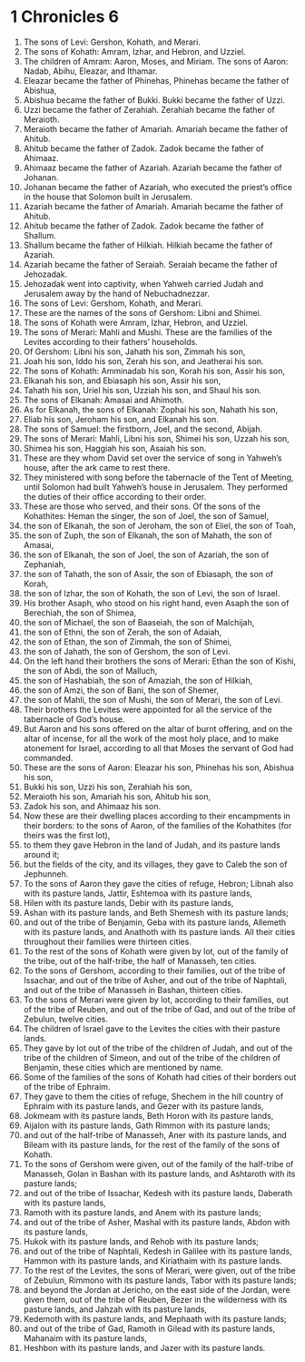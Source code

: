 ﻿
# 1 Chronicles 6
1. The sons of Levi: Gershon, Kohath, and Merari. 
2. The sons of Kohath: Amram, Izhar, and Hebron, and Uzziel. 
3. The children of Amram: Aaron, Moses, and Miriam. The sons of Aaron: Nadab, Abihu, Eleazar, and Ithamar. 
4. Eleazar became the father of Phinehas, Phinehas became the father of Abishua, 
5. Abishua became the father of Bukki. Bukki became the father of Uzzi. 
6. Uzzi became the father of Zerahiah. Zerahiah became the father of Meraioth. 
7. Meraioth became the father of Amariah. Amariah became the father of Ahitub. 
8. Ahitub became the father of Zadok. Zadok became the father of Ahimaaz. 
9. Ahimaaz became the father of Azariah. Azariah became the father of Johanan. 
10. Johanan became the father of Azariah, who executed the priest’s office in the house that Solomon built in Jerusalem. 
11. Azariah became the father of Amariah. Amariah became the father of Ahitub. 
12. Ahitub became the father of Zadok. Zadok became the father of Shallum. 
13. Shallum became the father of Hilkiah. Hilkiah became the father of Azariah. 
14. Azariah became the father of Seraiah. Seraiah became the father of Jehozadak. 
15. Jehozadak went into captivity, when Yahweh carried Judah and Jerusalem away by the hand of Nebuchadnezzar. 
16. The sons of Levi: Gershom, Kohath, and Merari. 
17. These are the names of the sons of Gershom: Libni and Shimei. 
18. The sons of Kohath were Amram, Izhar, Hebron, and Uzziel. 
19. The sons of Merari: Mahli and Mushi. These are the families of the Levites according to their fathers’ households. 
20. Of Gershom: Libni his son, Jahath his son, Zimmah his son, 
21. Joah his son, Iddo his son, Zerah his son, and Jeatherai his son. 
22. The sons of Kohath: Amminadab his son, Korah his son, Assir his son, 
23. Elkanah his son, and Ebiasaph his son, Assir his son, 
24. Tahath his son, Uriel his son, Uzziah his son, and Shaul his son. 
25. The sons of Elkanah: Amasai and Ahimoth. 
26. As for Elkanah, the sons of Elkanah: Zophai his son, Nahath his son, 
27. Eliab his son, Jeroham his son, and Elkanah his son. 
28. The sons of Samuel: the firstborn, Joel, and the second, Abijah. 
29. The sons of Merari: Mahli, Libni his son, Shimei his son, Uzzah his son, 
30. Shimea his son, Haggiah his son, Asaiah his son. 
31. These are they whom David set over the service of song in Yahweh’s house, after the ark came to rest there. 
32. They ministered with song before the tabernacle of the Tent of Meeting, until Solomon had built Yahweh’s house in Jerusalem. They performed the duties of their office according to their order. 
33. These are those who served, and their sons. Of the sons of the Kohathites: Heman the singer, the son of Joel, the son of Samuel, 
34. the son of Elkanah, the son of Jeroham, the son of Eliel, the son of Toah, 
35. the son of Zuph, the son of Elkanah, the son of Mahath, the son of Amasai, 
36. the son of Elkanah, the son of Joel, the son of Azariah, the son of Zephaniah, 
37. the son of Tahath, the son of Assir, the son of Ebiasaph, the son of Korah, 
38. the son of Izhar, the son of Kohath, the son of Levi, the son of Israel. 
39. His brother Asaph, who stood on his right hand, even Asaph the son of Berechiah, the son of Shimea, 
40. the son of Michael, the son of Baaseiah, the son of Malchijah, 
41. the son of Ethni, the son of Zerah, the son of Adaiah, 
42. the son of Ethan, the son of Zimmah, the son of Shimei, 
43. the son of Jahath, the son of Gershom, the son of Levi. 
44. On the left hand their brothers the sons of Merari: Ethan the son of Kishi, the son of Abdi, the son of Malluch, 
45. the son of Hashabiah, the son of Amaziah, the son of Hilkiah, 
46. the son of Amzi, the son of Bani, the son of Shemer, 
47. the son of Mahli, the son of Mushi, the son of Merari, the son of Levi. 
48. Their brothers the Levites were appointed for all the service of the tabernacle of God’s house. 
49. But Aaron and his sons offered on the altar of burnt offering, and on the altar of incense, for all the work of the most holy place, and to make atonement for Israel, according to all that Moses the servant of God had commanded. 
50. These are the sons of Aaron: Eleazar his son, Phinehas his son, Abishua his son, 
51. Bukki his son, Uzzi his son, Zerahiah his son, 
52. Meraioth his son, Amariah his son, Ahitub his son, 
53. Zadok his son, and Ahimaaz his son. 
54. Now these are their dwelling places according to their encampments in their borders: to the sons of Aaron, of the families of the Kohathites (for theirs was the first lot), 
55. to them they gave Hebron in the land of Judah, and its pasture lands around it; 
56. but the fields of the city, and its villages, they gave to Caleb the son of Jephunneh. 
57. To the sons of Aaron they gave the cities of refuge, Hebron; Libnah also with its pasture lands, Jattir, Eshtemoa with its pasture lands, 
58. Hilen with its pasture lands, Debir with its pasture lands, 
59. Ashan with its pasture lands, and Beth Shemesh with its pasture lands; 
60. and out of the tribe of Benjamin, Geba with its pasture lands, Allemeth with its pasture lands, and Anathoth with its pasture lands. All their cities throughout their families were thirteen cities. 
61. To the rest of the sons of Kohath were given by lot, out of the family of the tribe, out of the half-tribe, the half of Manasseh, ten cities. 
62. To the sons of Gershom, according to their families, out of the tribe of Issachar, and out of the tribe of Asher, and out of the tribe of Naphtali, and out of the tribe of Manasseh in Bashan, thirteen cities. 
63. To the sons of Merari were given by lot, according to their families, out of the tribe of Reuben, and out of the tribe of Gad, and out of the tribe of Zebulun, twelve cities. 
64. The children of Israel gave to the Levites the cities with their pasture lands. 
65. They gave by lot out of the tribe of the children of Judah, and out of the tribe of the children of Simeon, and out of the tribe of the children of Benjamin, these cities which are mentioned by name. 
66. Some of the families of the sons of Kohath had cities of their borders out of the tribe of Ephraim. 
67. They gave to them the cities of refuge, Shechem in the hill country of Ephraim with its pasture lands, and Gezer with its pasture lands, 
68. Jokmeam with its pasture lands, Beth Horon with its pasture lands, 
69. Aijalon with its pasture lands, Gath Rimmon with its pasture lands; 
70. and out of the half-tribe of Manasseh, Aner with its pasture lands, and Bileam with its pasture lands, for the rest of the family of the sons of Kohath. 
71. To the sons of Gershom were given, out of the family of the half-tribe of Manasseh, Golan in Bashan with its pasture lands, and Ashtaroth with its pasture lands; 
72. and out of the tribe of Issachar, Kedesh with its pasture lands, Daberath with its pasture lands, 
73. Ramoth with its pasture lands, and Anem with its pasture lands; 
74. and out of the tribe of Asher, Mashal with its pasture lands, Abdon with its pasture lands, 
75. Hukok with its pasture lands, and Rehob with its pasture lands; 
76. and out of the tribe of Naphtali, Kedesh in Galilee with its pasture lands, Hammon with its pasture lands, and Kiriathaim with its pasture lands. 
77. To the rest of the Levites, the sons of Merari, were given, out of the tribe of Zebulun, Rimmono with its pasture lands, Tabor with its pasture lands; 
78. and beyond the Jordan at Jericho, on the east side of the Jordan, were given them, out of the tribe of Reuben, Bezer in the wilderness with its pasture lands, and Jahzah with its pasture lands, 
79. Kedemoth with its pasture lands, and Mephaath with its pasture lands; 
80. and out of the tribe of Gad, Ramoth in Gilead with its pasture lands, Mahanaim with its pasture lands, 
81. Heshbon with its pasture lands, and Jazer with its pasture lands. 
